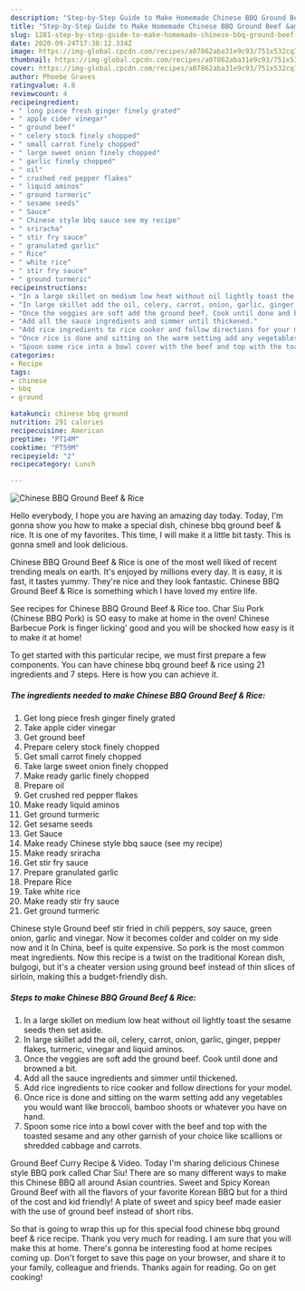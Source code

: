 ```yaml
---
description: "Step-by-Step Guide to Make Homemade Chinese BBQ Ground Beef &amp;amp; Rice"
title: "Step-by-Step Guide to Make Homemade Chinese BBQ Ground Beef &amp;amp; Rice"
slug: 1281-step-by-step-guide-to-make-homemade-chinese-bbq-ground-beef-and-amp-rice
date: 2020-09-24T17:30:12.334Z
image: https://img-global.cpcdn.com/recipes/a07862aba31e9c93/751x532cq70/chinese-bbq-ground-beef-rice-recipe-main-photo.jpg
thumbnail: https://img-global.cpcdn.com/recipes/a07862aba31e9c93/751x532cq70/chinese-bbq-ground-beef-rice-recipe-main-photo.jpg
cover: https://img-global.cpcdn.com/recipes/a07862aba31e9c93/751x532cq70/chinese-bbq-ground-beef-rice-recipe-main-photo.jpg
author: Phoebe Graves
ratingvalue: 4.8
reviewcount: 4
recipeingredient:
- " long piece fresh ginger finely grated"
- " apple cider vinegar"
- " ground beef"
- " celery stock finely chopped"
- " small carrot finely chopped"
- " large sweet onion finely chopped"
- " garlic finely chopped"
- " oil"
- " crushed red pepper flakes"
- " liquid aminos"
- " ground turmeric"
- " sesame seeds"
- " Sauce"
- " Chinese style bbq sauce see my recipe"
- " sriracha"
- " stir fry sauce"
- " granulated garlic"
- " Rice"
- " white rice"
- " stir fry sauce"
- " ground turmeric"
recipeinstructions:
- "In a large skillet on medium low heat without oil lightly toast the sesame seeds then set aside."
- "In large skillet add the oil, celery, carrot, onion, garlic, ginger, pepper flakes, turmeric, vinegar and liquid aminos."
- "Once the veggies are soft add the ground beef. Cook until done and browned a bit."
- "Add all the sauce ingredients and simmer until thickened."
- "Add rice ingredients to rice cooker and follow directions for your model."
- "Once rice is done and sitting on the warm setting add any vegetables you would want like broccoli, bamboo shoots or whatever you have on hand."
- "Spoon some rice into a bowl cover with the beef and top with the toasted sesame and any other garnish of your choice like scallions or shredded cabbage and carrots."
categories:
- Recipe
tags:
- chinese
- bbq
- ground

katakunci: chinese bbq ground 
nutrition: 291 calories
recipecuisine: American
preptime: "PT14M"
cooktime: "PT59M"
recipeyield: "2"
recipecategory: Lunch

---
```



![Chinese BBQ Ground Beef &amp; Rice](https://img-global.cpcdn.com/recipes/a07862aba31e9c93/751x532cq70/chinese-bbq-ground-beef-rice-recipe-main-photo.jpg)

Hello everybody, I hope you are having an amazing day today. Today, I'm gonna show you how to make a special dish, chinese bbq ground beef &amp; rice. It is one of my favorites. This time, I will make it a little bit tasty. This is gonna smell and look delicious.

Chinese BBQ Ground Beef &amp; Rice is one of the most well liked of recent trending meals on earth. It's enjoyed by millions every day. It is easy, it is fast, it tastes yummy. They're nice and they look fantastic. Chinese BBQ Ground Beef &amp; Rice is something which I have loved my entire life.

See recipes for Chinese BBQ Ground Beef &amp; Rice too. Char Siu Pork (Chinese BBQ Pork) is SO easy to make at home in the oven! Chinese Barbecue Pork is finger licking&#39; good and you will be shocked how easy is it to make it at home!


To get started with this particular recipe, we must first prepare a few components. You can have chinese bbq ground beef &amp; rice using 21 ingredients and 7 steps. Here is how you can achieve it.

<!--inarticleads1-->

##### The ingredients needed to make Chinese BBQ Ground Beef &amp; Rice:

1. Get  long piece fresh ginger finely grated
1. Take  apple cider vinegar
1. Get  ground beef
1. Prepare  celery stock finely chopped
1. Get  small carrot finely chopped
1. Take  large sweet onion finely chopped
1. Make ready  garlic finely chopped
1. Prepare  oil
1. Get  crushed red pepper flakes
1. Make ready  liquid aminos
1. Get  ground turmeric
1. Get  sesame seeds
1. Get  Sauce
1. Make ready  Chinese style bbq sauce (see my recipe)
1. Make ready  sriracha
1. Get  stir fry sauce
1. Prepare  granulated garlic
1. Prepare  Rice
1. Take  white rice
1. Make ready  stir fry sauce
1. Get  ground turmeric


Chinese style Ground beef stir fried in chili peppers, soy sauce, green onion, garlic and vinegar. Now it becomes colder and colder on my side now and it In China, beef is quite expensive. So pork is the most common meat ingredients. Now this recipe is a twist on the traditional Korean dish, bulgogi, but it&#39;s a cheater version using ground beef instead of thin slices of sirloin, making this a budget-friendly dish. 

<!--inarticleads2-->

##### Steps to make Chinese BBQ Ground Beef &amp; Rice:

1. In a large skillet on medium low heat without oil lightly toast the sesame seeds then set aside.
1. In large skillet add the oil, celery, carrot, onion, garlic, ginger, pepper flakes, turmeric, vinegar and liquid aminos.
1. Once the veggies are soft add the ground beef. Cook until done and browned a bit.
1. Add all the sauce ingredients and simmer until thickened.
1. Add rice ingredients to rice cooker and follow directions for your model.
1. Once rice is done and sitting on the warm setting add any vegetables you would want like broccoli, bamboo shoots or whatever you have on hand.
1. Spoon some rice into a bowl cover with the beef and top with the toasted sesame and any other garnish of your choice like scallions or shredded cabbage and carrots.


Ground Beef Curry Recipe &amp; Video. Today I&#39;m sharing delicious Chinese style BBQ pork called Char Siu! There are so many different ways to make this Chinese BBQ all around Asian countries. Sweet and Spicy Korean Ground Beef with all the flavors of your favorite Korean BBQ but for a third of the cost and kid friendly! A plate of sweet and spicy beef made easier with the use of ground beef instead of short ribs. 

So that is going to wrap this up for this special food chinese bbq ground beef &amp; rice recipe. Thank you very much for reading. I am sure that you will make this at home. There's gonna be interesting food at home recipes coming up. Don't forget to save this page on your browser, and share it to your family, colleague and friends. Thanks again for reading. Go on get cooking!
